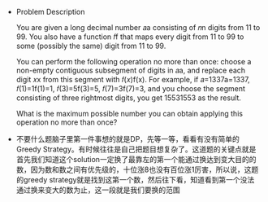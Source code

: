 * Problem Description

  You are given a long decimal number 𝑎a consisting of 𝑛n digits from 11 to 99. You also have a function 𝑓f that maps every digit from 11 to 99 to some (possibly the same) digit from 11 to 99.

  You can perform the following operation no more than once: choose a non-empty contiguous subsegment of digits in 𝑎a, and replace each digit 𝑥x from this segment with 𝑓(𝑥)f(x). For example, if 𝑎=1337a=1337, 𝑓(1)=1f(1)=1, 𝑓(3)=5f(3)=5, 𝑓(7)=3f(7)=3, and you choose the segment consisting of three rightmost digits, you get 15531553 as the result.

  What is the maximum possible number you can obtain applying this operation no more than once?

* 不要什么题脑子里第一件事想的就是DP，先等一等，看看有没有简单的Greedy Strategy。有时候往往是自己把题目想复杂了。这道题的关键点就是首先我们知道这个solution一定换了最靠左的第一个能通过换达到变大目的的数，因为数和数之间有优先级的，十位涨8也没有百位涨1厉害，所以说，这题的greedy strategy就是找到这第一个数，然后往下看，知道看到第一个没法通过换来变大的数为止，这一段就是我们要换的范围